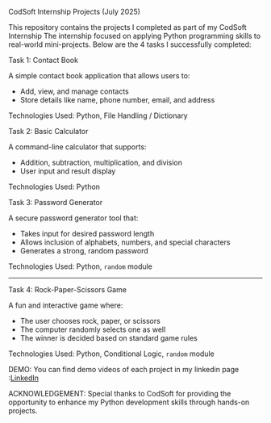 CodSoft Internship Projects (July 2025)

This repository contains the projects I completed as part of my CodSoft Internship The internship focused on applying Python programming skills to real-world mini-projects. Below are the 4 tasks I successfully completed:

Task 1: Contact Book

A simple contact book application that allows users to:
- Add, view, and manage contacts
- Store details like name, phone number, email, and address

Technologies Used: Python, File Handling / Dictionary

Task 2: Basic Calculator

A command-line calculator that supports:
- Addition, subtraction, multiplication, and division
- User input and result display

Technologies Used: Python

Task 3: Password Generator

A secure password generator tool that:
- Takes input for desired password length
- Allows inclusion of alphabets, numbers, and special characters
- Generates a strong, random password

Technologies Used: Python, `random` module

---

Task 4: Rock-Paper-Scissors Game

A fun and interactive game where:
- The user chooses rock, paper, or scissors
- The computer randomly selects one as well
- The winner is decided based on standard game rules

Technologies Used: Python, Conditional Logic, `random` module

DEMO:
You can find demo videos of each project in my linkedin page :[LinkedIn](www.linkedin.com/in/selvamalaruday)

ACKNOWLEDGEMENT:
Special thanks to CodSoft for providing the opportunity to enhance my Python development skills through hands-on projects.




